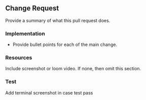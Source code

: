 ## Change Request

Provide a summary of what this pull request does.

### Implementation

* Provide bullet points for each of the main change.

### Resources

Include screenshot or loom video. If none, then omit this section.


### Test

Add terminal screenshot in case test pass
